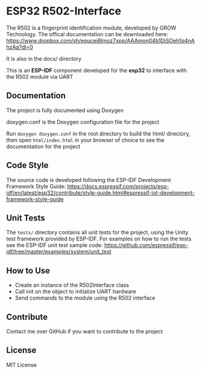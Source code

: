 # ESP32 R502-Interface
The R502 is a fingerprint identification module, developed by GROW Technology.
The offical documentation can be downloaded here: https://www.dropbox.com/sh/epucei8lmoz7xpp/AAAmon04b1DiSOeh1q4nAhzAa?dl=0

It is also in the docs/ directory

This is an **ESP-IDF** component developed for the **esp32** to interface with the R502 module via UART

## Documentation
The project is fully documented using Doxygen

doxygen.conf is the Doxygen configuration file for the project

Run `doxygen doxygen.conf` in the root directory to build the html/ directory, then open `html/index.html` in your browser of choice to see the documentation for the project

## Code Style
The source code is developed following the ESP-IDF Development Framework Style Guide: https://docs.espressif.com/projects/esp-idf/en/latest/esp32/contribute/style-guide.html#espressif-iot-development-framework-style-guide

## Unit Tests
The `tests/` directory contains all unit tests for the project, using the Unity test framework provided by ESP-IDF. For examples on how to run the tests see the ESP-IDF unit test sample code: https://github.com/espressif/esp-idf/tree/master/examples/system/unit_test

## How to Use
* Create an instance of the R502Interface class
* Call init on the object to initialize UART hardware
* Send commands to the module using the R502 interface

## Contribute
Contact me over GitHub if you want to contribute to the project

## License
MIT License
